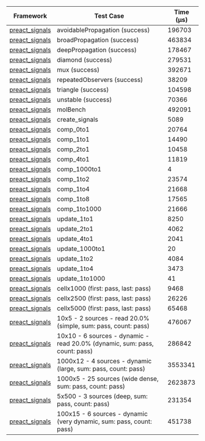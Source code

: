 | Framework | Test Case | Time (μs) |
| --- | --- | --- |
| [preact_signals](https://pub.dev/packages/preact_signals) | avoidablePropagation (success) | 196703 |
| [preact_signals](https://pub.dev/packages/preact_signals) | broadPropagation (success) | 463834 |
| [preact_signals](https://pub.dev/packages/preact_signals) | deepPropagation (success) | 178467 |
| [preact_signals](https://pub.dev/packages/preact_signals) | diamond (success) | 279531 |
| [preact_signals](https://pub.dev/packages/preact_signals) | mux (success) | 392671 |
| [preact_signals](https://pub.dev/packages/preact_signals) | repeatedObservers (success) | 38209 |
| [preact_signals](https://pub.dev/packages/preact_signals) | triangle (success) | 104598 |
| [preact_signals](https://pub.dev/packages/preact_signals) | unstable (success) | 70366 |
| [preact_signals](https://pub.dev/packages/preact_signals) | molBench | 492091 |
| [preact_signals](https://pub.dev/packages/preact_signals) | create_signals | 5089 |
| [preact_signals](https://pub.dev/packages/preact_signals) | comp_0to1 | 20764 |
| [preact_signals](https://pub.dev/packages/preact_signals) | comp_1to1 | 14490 |
| [preact_signals](https://pub.dev/packages/preact_signals) | comp_2to1 | 10458 |
| [preact_signals](https://pub.dev/packages/preact_signals) | comp_4to1 | 11819 |
| [preact_signals](https://pub.dev/packages/preact_signals) | comp_1000to1 | 4 |
| [preact_signals](https://pub.dev/packages/preact_signals) | comp_1to2 | 23574 |
| [preact_signals](https://pub.dev/packages/preact_signals) | comp_1to4 | 21668 |
| [preact_signals](https://pub.dev/packages/preact_signals) | comp_1to8 | 17565 |
| [preact_signals](https://pub.dev/packages/preact_signals) | comp_1to1000 | 21666 |
| [preact_signals](https://pub.dev/packages/preact_signals) | update_1to1 | 8250 |
| [preact_signals](https://pub.dev/packages/preact_signals) | update_2to1 | 4062 |
| [preact_signals](https://pub.dev/packages/preact_signals) | update_4to1 | 2041 |
| [preact_signals](https://pub.dev/packages/preact_signals) | update_1000to1 | 20 |
| [preact_signals](https://pub.dev/packages/preact_signals) | update_1to2 | 4084 |
| [preact_signals](https://pub.dev/packages/preact_signals) | update_1to4 | 3473 |
| [preact_signals](https://pub.dev/packages/preact_signals) | update_1to1000 | 41 |
| [preact_signals](https://pub.dev/packages/preact_signals) | cellx1000 (first: pass, last: pass) | 9468 |
| [preact_signals](https://pub.dev/packages/preact_signals) | cellx2500 (first: pass, last: pass) | 26226 |
| [preact_signals](https://pub.dev/packages/preact_signals) | cellx5000 (first: pass, last: pass) | 65468 |
| [preact_signals](https://pub.dev/packages/preact_signals) | 10x5 - 2 sources - read 20.0% (simple, sum: pass, count: pass) | 476067 |
| [preact_signals](https://pub.dev/packages/preact_signals) | 10x10 - 6 sources - dynamic - read 20.0% (dynamic, sum: pass, count: pass) | 286842 |
| [preact_signals](https://pub.dev/packages/preact_signals) | 1000x12 - 4 sources - dynamic (large, sum: pass, count: pass) | 3553341 |
| [preact_signals](https://pub.dev/packages/preact_signals) | 1000x5 - 25 sources (wide dense, sum: pass, count: pass) | 2623873 |
| [preact_signals](https://pub.dev/packages/preact_signals) | 5x500 - 3 sources (deep, sum: pass, count: pass) | 231354 |
| [preact_signals](https://pub.dev/packages/preact_signals) | 100x15 - 6 sources - dynamic (very dynamic, sum: pass, count: pass) | 451738 |
